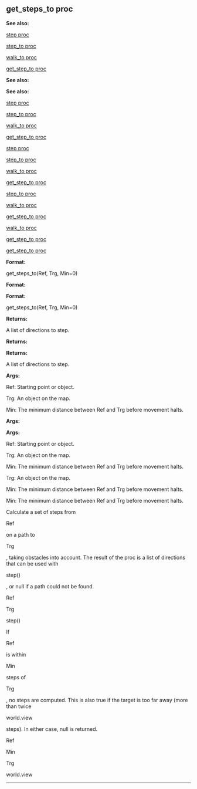 

 get\_steps\_to proc
---------------------




**See also:** 


[step proc](#/proc/step) 

[step\_to proc](#/proc/step_to) 

[walk\_to proc](#/proc/walk_to) 

[get\_step\_to proc](#/proc/get_step_to) 






**See also:** 

**See also:**

[step proc](#/proc/step) 

[step\_to proc](#/proc/step_to) 

[walk\_to proc](#/proc/walk_to) 

[get\_step\_to proc](#/proc/get_step_to) 




[step proc](#/proc/step)

[step\_to proc](#/proc/step_to) 

[walk\_to proc](#/proc/walk_to) 

[get\_step\_to proc](#/proc/get_step_to) 



[step\_to proc](#/proc/step_to)

[walk\_to proc](#/proc/walk_to) 

[get\_step\_to proc](#/proc/get_step_to) 


[walk\_to proc](#/proc/walk_to)

[get\_step\_to proc](#/proc/get_step_to) 

[get\_step\_to proc](#/proc/get_step_to)


**Format:** 


 get\_steps\_to(Ref, Trg, Min=0)
 


**Format:** 

**Format:**

 get\_steps\_to(Ref, Trg, Min=0)



**Returns:** 


 A list of directions to step.
 


**Returns:** 

**Returns:**

 A list of directions to step.



**Args:** 


 Ref: Starting point or object.
 
 Trg: An object on the map.
 
 Min: The minimum distance between Ref and Trg before movement halts.
 




**Args:** 

**Args:**

 Ref: Starting point or object.
 
 Trg: An object on the map.
 
 Min: The minimum distance between Ref and Trg before movement halts.
 



 Trg: An object on the map.
 
 Min: The minimum distance between Ref and Trg before movement halts.
 


 Min: The minimum distance between Ref and Trg before movement halts.


 Calculate a set of steps from
 
 Ref
 
 on a path to
 
 Trg
 
 , taking obstacles into account. The result of the proc is a list
of directions that can be used with
 
 step()
 
 , or null if a path could
not be found.




 Ref


 Trg


 step()


 If
 
 Ref
 
 is within
 
 Min
 
 steps of
 
 Trg
 
 , no steps are
computed. This is also true if the target is too far away (more than twice
 
 world.view
 
 steps). In either case, null is returned.




 Ref


 Min


 Trg


 world.view



---



